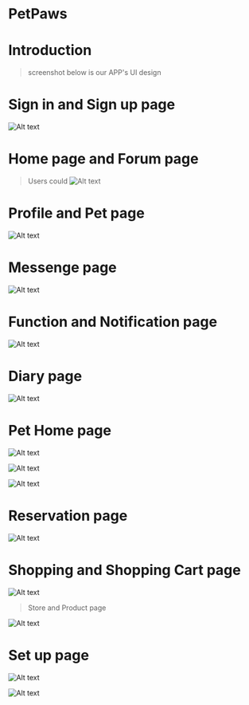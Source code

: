 # PetPaws
# Introduction
> screenshot below is our APP's UI design
# Sign in and Sign up page

![Alt text](screenshot/guide3.png)

# Home page and Forum page
> Users could 
![Alt text](screenshot/main.png)

# Profile and Pet page

![Alt text](screenshot/profile.png)

# Messenge page

![Alt text](screenshot/messenge.png)

# Function and Notification page

![Alt text](screenshot/function.png)

# Diary page

![Alt text](screenshot/diary.png)

# Pet Home page

![Alt text](screenshot/pet_home1.png)

![Alt text](screenshot/pet_home2.png)

![Alt text](screenshot/pet_home3.png)

# Reservation page

![Alt text](screenshot/reservation.png)

# Shopping and Shopping Cart page

![Alt text](screenshot/shop1.png)

> Store and Product page

![Alt text](screenshot/shop2.png)



# Set up page
![Alt text](screenshot/setup1.png)

![Alt text](screenshot/setup2.png)
